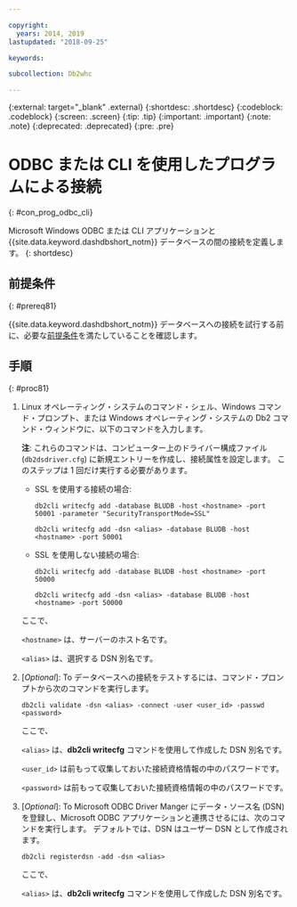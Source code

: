 ```yaml
---

copyright:
  years: 2014, 2019
lastupdated: "2018-09-25"

keywords:

subcollection: Db2whc

---
```


<!-- Attribute definitions --> 
{:external: target="_blank" .external}
{:shortdesc: .shortdesc}
{:codeblock: .codeblock}
{:screen: .screen}
{:tip: .tip}
{:important: .important}
{:note: .note}
{:deprecated: .deprecated}
{:pre: .pre}

# ODBC または CLI を使用したプログラムによる接続
{: #con_prog_odbc_cli}

Microsoft Windows ODBC または CLI アプリケーションと {{site.data.keyword.dashdbshort_notm}} データベースの間の接続を定義します。
{: shortdesc}

## 前提条件
{: #prereq81}

{{site.data.keyword.dashdbshort_notm}} データベースへの接続を試行する前に、必要な[前提条件](/docs/services/Db2whc/connecting?topic=Db2whc-connect_ov#prereqs)を満たしていることを確認します。

<!-- Before you can connect to your database, you must perform the following steps:

- [Verify prerequisites](prereqs.html), including installing driver packages, configuring your local environment, and downloading SSL certificates (if needed)
- Collect [connection information](credentials.html), including database details such as host name and port numbers, and connection credentials such as user ID and password -->

## 手順
{: #proc81}

1. Linux オペレーティング・システムのコマンド・シェル、Windows コマンド・プロンプト、または Windows オペレーティング・システムの Db2 コマンド・ウィンドウに、以下のコマンドを入力します。

   **注**: これらのコマンドは、コンピューター上のドライバー構成ファイル (`db2dsdriver.cfg`) に新規エントリーを作成し、接続属性を設定します。 このステップは 1 回だけ実行する必要があります。
   
   - SSL を使用する接続の場合:

     `db2cli writecfg add -database BLUDB -host <hostname> -port 50001 -parameter "SecurityTransportMode=SSL"`

     `db2cli writecfg add -dsn <alias> -database BLUDB -host <hostname> -port 50001`

   - SSL を使用しない接続の場合:

     `db2cli writecfg add -database BLUDB -host <hostname> -port 50000`

     `db2cli writecfg add -dsn <alias> -database BLUDB -host <hostname> -port 50000`

   ここで、

   `<hostname>` は、サーバーのホスト名です。

   `<alias>` は、選択する DSN 別名です。
    
2. [*Optional*]: To データベースへの接続をテストするには、コマンド・プロンプトから次のコマンドを実行します。

   `db2cli validate -dsn <alias> -connect -user <user_id> -passwd <password>`

   ここで、

   `<alias>` は、**db2cli writecfg** コマンドを使用して作成した DSN 別名です。

   `<user_id>` は前もって収集しておいた接続資格情報の中のパスワードです。

   `<password>` は前もって収集しておいた接続資格情報の中のパスワードです。

3. [*Optional*]: To Microsoft ODBC Driver Manger にデータ・ソース名 (DSN) を登録し、Microsoft ODBC アプリケーションと連携させるには、次のコマンドを実行します。 デフォルトでは、DSN はユーザー DSN として作成されます。

   `db2cli registerdsn -add -dsn <alias>`

   ここで、
        
   `<alias>` は、**db2cli writecfg** コマンドを使用して作成した DSN 別名です。




